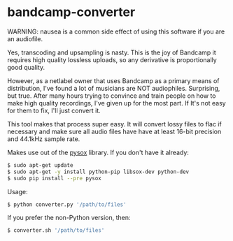 bandcamp-converter
=====================

WARNING: nausea is a common side effect of using this software if you are an audiofile.

Yes, transcoding and upsampling is nasty. This is the joy of Bandcamp it requires high quality lossless uploads, so any derivative is proportionally good quality. 

However, as a netlabel owner that uses Bandcamp as a primary means of distribution, I've found a lot of musicians are NOT audiophiles. Surprising, but true. After many hours trying to convince and train people on how to make high quality recordings, I've given up for the most part. If It's not easy for them to fix, I'll just convert it. 

This tool makes that process super easy. It will convert lossy files to flac if necessary and make sure all audio files have have at least 16-bit precision and 44.1kHz sample rate.

Makes use out of the [pysox](https://pythonhosted.org/pysox/) library. If you don't have it already:
``` sh
$ sudo apt-get update
$ sudo apt-get -y install python-pip libsox-dev python-dev
$ sudo pip install --pre pysox
```

Usage: 
``` sh
$ python converter.py '/path/to/files'
```

If you prefer the non-Python version, then:
``` sh
$ converter.sh '/path/to/files'
```
